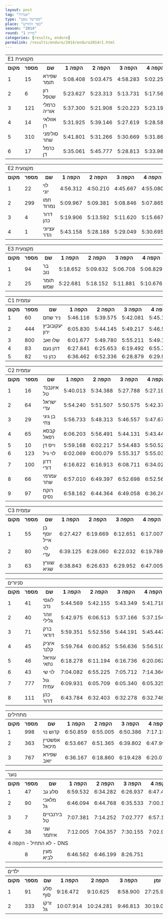```yaml
---
layout: post
tag: "אנדורו"
type: "ספיישל טסט"
place: "כפר החורש"
season: "2014"
round: "מרוץ 1"
categories: [results, enduro]
permalink: /results/enduro/2014/enduro2014r1.html
---
```

<table class="line_color big_table">
<tr>
    <td colspan="99" class="title_font">E1 מקצועית</td>
</tr>
<tr class="rnkh_bkcolor">
    <th class="rnkh_font">מקום</th>
    <th class="rnkh_font">מספר</th>
    <th class="rnkh_font">שם</th>
    <th class="rnkh_font">הקפה 1</th>
    <th class="rnkh_font">הקפה 2</th>
    <th class="rnkh_font">הקפה 3</th>
    <th class="rnkh_font">הקפה 4</th>
    <th class="rnkh_font">הקפה 5</th>
    <th class="rnkh_font">הקפה 6</th>
    <th class="rnkh_font">זמן</th>
    <th class="rnkh_font">פער</th>
    <th class="rnkh_font">עונשין</th>
</tr>
<tr class="rnk_bkcolor">
    <td class="rnk_font">1</td>
    <td class="rnk_font">15</td>
    <td class="rnk_font">שפירא תומר</td>
    <td class="rnk_font">5:08.408</td>
    <td class="rnk_font">5:03.475</td>
    <td class="rnk_font">4:58.283</td>
    <td class="rnk_font">5:02.251</td>
    <td class="rnk_font">5:03.525</td>
    <td class="rnk_font">5:02.318</td>
    <td class="rnk_font">30:18.260</td>
    <td class="rnk_font"></td>
    <td class="rnk_font"></td>
</tr>
<tr class="rnk_bkcolor">
    <td class="rnk_font">2</td>
    <td class="rnk_font">6</td>
    <td class="rnk_font">רון שטפל</td>
    <td class="rnk_font">5:23.627</td>
    <td class="rnk_font">5:23.313</td>
    <td class="rnk_font">5:13.731</td>
    <td class="rnk_font">5:17.560</td>
    <td class="rnk_font">5:13.028</td>
    <td class="rnk_font">5:21.250</td>
    <td class="rnk_font">31:52.509</td>
    <td class="rnk_font">1:34.249</td>
    <td class="rnk_font"></td>
</tr>
<tr class="rnk_bkcolor">
    <td class="rnk_font">3</td>
    <td class="rnk_font">121</td>
    <td class="rnk_font">כרמלי אוריה</td>
    <td class="rnk_font">5:37.300</td>
    <td class="rnk_font">5:21.908</td>
    <td class="rnk_font">5:20.223</td>
    <td class="rnk_font">5:23.192</td>
    <td class="rnk_font">5:19.505</td>
    <td class="rnk_font">5:24.540</td>
    <td class="rnk_font">32:26.668</td>
    <td class="rnk_font">2:08.408</td>
    <td class="rnk_font"></td>
</tr>
<tr class="rnk_bkcolor">
    <td class="rnk_font">4</td>
    <td class="rnk_font">14</td>
    <td class="rnk_font">אזולאי רן</td>
    <td class="rnk_font">5:31.925</td>
    <td class="rnk_font">5:39.146</td>
    <td class="rnk_font">5:27.619</td>
    <td class="rnk_font">5:28.580</td>
    <td class="rnk_font">5:30.132</td>
    <td class="rnk_font">5:27.515</td>
    <td class="rnk_font">33:04.917</td>
    <td class="rnk_font">2:46.657</td>
    <td class="rnk_font"></td>
</tr>
<tr class="rnk_bkcolor">
    <td class="rnk_font">5</td>
    <td class="rnk_font">310</td>
    <td class="rnk_font">סולימני שחר</td>
    <td class="rnk_font">5:41.801</td>
    <td class="rnk_font">5:31.266</td>
    <td class="rnk_font">5:30.669</td>
    <td class="rnk_font">5:31.865</td>
    <td class="rnk_font">5:29.242</td>
    <td class="rnk_font">5:34.348</td>
    <td class="rnk_font">33:19.191</td>
    <td class="rnk_font">3:00.931</td>
    <td class="rnk_font"></td>
</tr>
<tr class="rnk_bkcolor">
    <td class="rnk_font">6</td>
    <td class="rnk_font">17</td>
    <td class="rnk_font">כרמל דן</td>
    <td class="rnk_font">5:35.061</td>
    <td class="rnk_font">5:45.777</td>
    <td class="rnk_font">5:28.813</td>
    <td class="rnk_font">5:33.984</td>
    <td class="rnk_font">5:33.891</td>
    <td class="rnk_font">5:30.700</td>
    <td class="rnk_font">33:28.226</td>
    <td class="rnk_font">3:09.966</td>
    <td class="rnk_font"></td>
</tr>
</table>

<table class="line_color big_table">
<tr>
    <td colspan="99" class="title_font">E2 מקצועית</td>
</tr>
<tr class="rnkh_bkcolor">
    <th class="rnkh_font">מקום</th>
    <th class="rnkh_font">מספר</th>
    <th class="rnkh_font">שם</th>
    <th class="rnkh_font">הקפה 1</th>
    <th class="rnkh_font">הקפה 2</th>
    <th class="rnkh_font">הקפה 3</th>
    <th class="rnkh_font">הקפה 4</th>
    <th class="rnkh_font">הקפה 5</th>
    <th class="rnkh_font">הקפה 6</th>
    <th class="rnkh_font">זמן</th>
    <th class="rnkh_font">פער</th>
    <th class="rnkh_font">עונשין</th>
</tr>
<tr class="rnk_bkcolor">
    <td class="rnk_font">1</td>
    <td class="rnk_font">22</td>
    <td class="rnk_font">לוי יוני</td>
    <td class="rnk_font">4:56.312</td>
    <td class="rnk_font">4:50.210</td>
    <td class="rnk_font">4:45.667</td>
    <td class="rnk_font">4:55.080</td>
    <td class="rnk_font">4:50.274</td>
    <td class="rnk_font">4:53.411</td>
    <td class="rnk_font">29:10.954</td>
    <td class="rnk_font"></td>
    <td class="rnk_font"></td>
</tr>
<tr class="rnk_bkcolor">
    <td class="rnk_font">2</td>
    <td class="rnk_font">299</td>
    <td class="rnk_font">חמו נמרוד</td>
    <td class="rnk_font">5:09.967</td>
    <td class="rnk_font">5:09.381</td>
    <td class="rnk_font">5:08.846</td>
    <td class="rnk_font">5:07.865</td>
    <td class="rnk_font">5:07.855</td>
    <td class="rnk_font">5:10.420</td>
    <td class="rnk_font">30:54.334</td>
    <td class="rnk_font">1:43.380</td>
    <td class="rnk_font"></td>
</tr>
<tr class="rnk_bkcolor">
    <td class="rnk_font">3</td>
    <td class="rnk_font">4</td>
    <td class="rnk_font">דרור כהן</td>
    <td class="rnk_font">5:19.906</td>
    <td class="rnk_font">5:13.592</td>
    <td class="rnk_font">5:11.620</td>
    <td class="rnk_font">5:15.667</td>
    <td class="rnk_font">5:20.411</td>
    <td class="rnk_font">5:20.531</td>
    <td class="rnk_font">31:41.727</td>
    <td class="rnk_font">2:30.773</td>
    <td class="rnk_font"></td>
</tr>
<tr class="rnk_bkcolor">
    <td class="rnk_font">4</td>
    <td class="rnk_font">1</td>
    <td class="rnk_font">עציוני הדר</td>
    <td class="rnk_font">5:43.158</td>
    <td class="rnk_font">5:28.188</td>
    <td class="rnk_font">5:29.049</td>
    <td class="rnk_font">5:30.695</td>
    <td class="rnk_font">5:26.496</td>
    <td class="rnk_font">5:29.286</td>
    <td class="rnk_font">33:06.872</td>
    <td class="rnk_font">3:55.918</td>
    <td class="rnk_font"></td>
</tr>
</table>

<table class="line_color big_table">
<tr>
    <td colspan="99" class="title_font">E3 מקצועית</td>
</tr>
<tr class="rnkh_bkcolor">
    <th class="rnkh_font">מקום</th>
    <th class="rnkh_font">מספר</th>
    <th class="rnkh_font">שם</th>
    <th class="rnkh_font">הקפה 1</th>
    <th class="rnkh_font">הקפה 2</th>
    <th class="rnkh_font">הקפה 3</th>
    <th class="rnkh_font">הקפה 4</th>
    <th class="rnkh_font">הקפה 5</th>
    <th class="rnkh_font">הקפה 6</th>
    <th class="rnkh_font">זמן</th>
    <th class="rnkh_font">פער</th>
    <th class="rnkh_font">עונשין</th>
</tr>
<tr class="rnk_bkcolor">
    <td class="rnk_font">1</td>
    <td class="rnk_font">94</td>
    <td class="rnk_font">בר נוב</td>
    <td class="rnk_font">5:18.652</td>
    <td class="rnk_font">5:09.632</td>
    <td class="rnk_font">5:06.708</td>
    <td class="rnk_font">5:06.829</td>
    <td class="rnk_font">5:07.083</td>
    <td class="rnk_font">5:29.762</td>
    <td class="rnk_font">31:18.666</td>
    <td class="rnk_font"></td>
    <td class="rnk_font"></td>
</tr>
<tr class="rnk_bkcolor">
    <td class="rnk_font">2</td>
    <td class="rnk_font">25</td>
    <td class="rnk_font">תומר שמש</td>
    <td class="rnk_font">5:22.681</td>
    <td class="rnk_font">5:18.152</td>
    <td class="rnk_font">5:11.881</td>
    <td class="rnk_font">5:10.676</td>
    <td class="rnk_font">5:10.195</td>
    <td class="rnk_font">5:21.634</td>
    <td class="rnk_font">31:35.219</td>
    <td class="rnk_font">16.553</td>
    <td class="rnk_font"></td>
</tr>
</table>

<table class="line_color big_table">
<tr>
    <td colspan="99" class="title_font">C1 עממית</td>
</tr>
<tr class="rnkh_bkcolor">
    <th class="rnkh_font">מקום</th>
    <th class="rnkh_font">מספר</th>
    <th class="rnkh_font">שם</th>
    <th class="rnkh_font">הקפה 1</th>
    <th class="rnkh_font">הקפה 2</th>
    <th class="rnkh_font">הקפה 3</th>
    <th class="rnkh_font">הקפה 4</th>
    <th class="rnkh_font">הקפה 5</th>
    <th class="rnkh_font">זמן</th>
    <th class="rnkh_font">פער</th>
    <th class="rnkh_font">עונשין</th>
</tr>
<tr class="rnk_bkcolor">
    <td class="rnk_font">1</td>
    <td class="rnk_font">60</td>
    <td class="rnk_font">ניר שחם</td>
    <td class="rnk_font">5:46.116</td>
    <td class="rnk_font">5:39.575</td>
    <td class="rnk_font">5:42.081</td>
    <td class="rnk_font">5:45.139</td>
    <td class="rnk_font">5:47.771</td>
    <td class="rnk_font">28:40.682</td>
    <td class="rnk_font"></td>
    <td class="rnk_font"></td>
</tr>
<tr class="rnk_bkcolor">
    <td class="rnk_font">2</td>
    <td class="rnk_font">444</td>
    <td class="rnk_font">יעקובוביץ ירון</td>
    <td class="rnk_font">6:05.830</td>
    <td class="rnk_font">5:44.145</td>
    <td class="rnk_font">5:49.217</td>
    <td class="rnk_font">5:46.511</td>
    <td class="rnk_font">5:50.377</td>
    <td class="rnk_font">29:16.080</td>
    <td class="rnk_font">35.398</td>
    <td class="rnk_font"></td>
</tr>
<tr class="rnk_bkcolor">
    <td class="rnk_font">3</td>
    <td class="rnk_font">800</td>
    <td class="rnk_font">שלו זאב</td>
    <td class="rnk_font">6:01.677</td>
    <td class="rnk_font">5:49.780</td>
    <td class="rnk_font">5:55.211</td>
    <td class="rnk_font">5:49.184</td>
    <td class="rnk_font">5:52.514</td>
    <td class="rnk_font">29:28.366</td>
    <td class="rnk_font">47.684</td>
    <td class="rnk_font"></td>
</tr>
<tr class="rnk_bkcolor">
    <td class="rnk_font">4</td>
    <td class="rnk_font">83</td>
    <td class="rnk_font">דהן נעם</td>
    <td class="rnk_font">6:27.841</td>
    <td class="rnk_font">6:25.653</td>
    <td class="rnk_font">6:19.492</td>
    <td class="rnk_font">6:55.719</td>
    <td class="rnk_font">6:39.562</td>
    <td class="rnk_font">32:48.267</td>
    <td class="rnk_font">4:07.585</td>
    <td class="rnk_font"></td>
</tr>
<tr class="rnk_bkcolor">
    <td class="rnk_font">5</td>
    <td class="rnk_font">82</td>
    <td class="rnk_font">כהן נוי</td>
    <td class="rnk_font">6:36.462</td>
    <td class="rnk_font">6:52.336</td>
    <td class="rnk_font">6:28.879</td>
    <td class="rnk_font">6:29.981</td>
    <td class="rnk_font">6:40.276</td>
    <td class="rnk_font">37:07.934</td>
    <td class="rnk_font">8:27.252</td>
    <td class="rnk_font">4:00.000</td>
</tr>
</table>

<table class="line_color big_table">
<tr>
    <td colspan="99" class="title_font">C2 עממית</td>
</tr>
<tr class="rnkh_bkcolor">
    <th class="rnkh_font">מקום</th>
    <th class="rnkh_font">מספר</th>
    <th class="rnkh_font">שם</th>
    <th class="rnkh_font">הקפה 1</th>
    <th class="rnkh_font">הקפה 2</th>
    <th class="rnkh_font">הקפה 3</th>
    <th class="rnkh_font">הקפה 4</th>
    <th class="rnkh_font">הקפה 5</th>
    <th class="rnkh_font">זמן</th>
    <th class="rnkh_font">פער</th>
    <th class="rnkh_font">עונשין</th>
</tr>
<tr class="rnk_bkcolor">
    <td class="rnk_font">1</td>
    <td class="rnk_font">16</td>
    <td class="rnk_font">איזנבנד טל</td>
    <td class="rnk_font">5:40.013</td>
    <td class="rnk_font">5:34.388</td>
    <td class="rnk_font">5:27.788</td>
    <td class="rnk_font">5:27.194</td>
    <td class="rnk_font">5:26.666</td>
    <td class="rnk_font">27:36.049</td>
    <td class="rnk_font"></td>
    <td class="rnk_font"></td>
</tr>
<tr class="rnk_bkcolor">
    <td class="rnk_font">2</td>
    <td class="rnk_font">64</td>
    <td class="rnk_font">ישראל עדי</td>
    <td class="rnk_font">5:54.240</td>
    <td class="rnk_font">5:51.507</td>
    <td class="rnk_font">5:50.575</td>
    <td class="rnk_font">5:42.375</td>
    <td class="rnk_font">5:35.672</td>
    <td class="rnk_font">28:54.369</td>
    <td class="rnk_font">1:18.320</td>
    <td class="rnk_font"></td>
</tr>
<tr class="rnk_bkcolor">
    <td class="rnk_font">3</td>
    <td class="rnk_font">29</td>
    <td class="rnk_font">בן גיגי צחי</td>
    <td class="rnk_font">5:56.733</td>
    <td class="rnk_font">5:48.313</td>
    <td class="rnk_font">5:46.557</td>
    <td class="rnk_font">5:47.672</td>
    <td class="rnk_font">5:47.258</td>
    <td class="rnk_font">29:06.533</td>
    <td class="rnk_font">1:30.484</td>
    <td class="rnk_font"></td>
</tr>
<tr class="rnk_bkcolor">
    <td class="rnk_font">4</td>
    <td class="rnk_font">65</td>
    <td class="rnk_font">קבסא רפאל</td>
    <td class="rnk_font">6:06.203</td>
    <td class="rnk_font">5:56.491</td>
    <td class="rnk_font">5:44.131</td>
    <td class="rnk_font">5:43.443</td>
    <td class="rnk_font">5:45.224</td>
    <td class="rnk_font">29:15.492</td>
    <td class="rnk_font">1:39.443</td>
    <td class="rnk_font"></td>
</tr>
<tr class="rnk_bkcolor">
    <td class="rnk_font">5</td>
    <td class="rnk_font">10</td>
    <td class="rnk_font">וייס דן</td>
    <td class="rnk_font">5:59.168</td>
    <td class="rnk_font">6:02.217</td>
    <td class="rnk_font">5:54.483</td>
    <td class="rnk_font">5:50.528</td>
    <td class="rnk_font">5:48.605</td>
    <td class="rnk_font">29:35.001</td>
    <td class="rnk_font">1:58.952</td>
    <td class="rnk_font"></td>
</tr>
<tr class="rnk_bkcolor">
    <td class="rnk_font">6</td>
    <td class="rnk_font">123</td>
    <td class="rnk_font">לוי גיל</td>
    <td class="rnk_font">6:02.069</td>
    <td class="rnk_font">6:00.079</td>
    <td class="rnk_font">5:55.317</td>
    <td class="rnk_font">5:55.039</td>
    <td class="rnk_font">6:00.934</td>
    <td class="rnk_font">29:53.438</td>
    <td class="rnk_font">2:17.389</td>
    <td class="rnk_font"></td>
</tr>
<tr class="rnk_bkcolor">
    <td class="rnk_font">7</td>
    <td class="rnk_font">100</td>
    <td class="rnk_font">דדון דודי</td>
    <td class="rnk_font">6:16.622</td>
    <td class="rnk_font">6:16.913</td>
    <td class="rnk_font">6:08.711</td>
    <td class="rnk_font">6:34.021</td>
    <td class="rnk_font">6:11.267</td>
    <td class="rnk_font">31:27.534</td>
    <td class="rnk_font">3:51.485</td>
    <td class="rnk_font"></td>
</tr>
<tr class="rnk_bkcolor">
    <td class="rnk_font">8</td>
    <td class="rnk_font">66</td>
    <td class="rnk_font">עמרמי שחר</td>
    <td class="rnk_font">6:57.010</td>
    <td class="rnk_font">6:49.397</td>
    <td class="rnk_font">6:52.698</td>
    <td class="rnk_font">6:52.563</td>
    <td class="rnk_font">6:53.608</td>
    <td class="rnk_font">34:25.276</td>
    <td class="rnk_font">6:49.227</td>
    <td class="rnk_font"></td>
</tr>
<tr class="rnk_bkcolor">
    <td class="rnk_font">9</td>
    <td class="rnk_font">97</td>
    <td class="rnk_font">רוקח נסים</td>
    <td class="rnk_font">6:58.162</td>
    <td class="rnk_font">6:44.364</td>
    <td class="rnk_font">6:49.058</td>
    <td class="rnk_font">6:36.248</td>
    <td class="rnk_font">6:31.768</td>
    <td class="rnk_font">47:39.600</td>
    <td class="rnk_font">20:03.551</td>
    <td class="rnk_font">14:00.000</td>
</tr>
</table>

<table class="line_color big_table">
<tr>
    <td colspan="99" class="title_font">C3 עממית</td>
</tr>
<tr class="rnkh_bkcolor">
    <th class="rnkh_font">מקום</th>
    <th class="rnkh_font">מספר</th>
    <th class="rnkh_font">שם</th>
    <th class="rnkh_font">הקפה 1</th>
    <th class="rnkh_font">הקפה 2</th>
    <th class="rnkh_font">הקפה 3</th>
    <th class="rnkh_font">הקפה 4</th>
    <th class="rnkh_font">הקפה 5</th>
    <th class="rnkh_font">זמן</th>
    <th class="rnkh_font">פער</th>
    <th class="rnkh_font">עונשין</th>
</tr>
<tr class="rnk_bkcolor">
    <td class="rnk_font">1</td>
    <td class="rnk_font">55</td>
    <td class="rnk_font">בן יוסף אייל</td>
    <td class="rnk_font">6:27.427</td>
    <td class="rnk_font">6:19.669</td>
    <td class="rnk_font">6:12.651</td>
    <td class="rnk_font">6:17.007</td>
    <td class="rnk_font">6:19.659</td>
    <td class="rnk_font">31:36.413</td>
    <td class="rnk_font"></td>
    <td class="rnk_font"></td>
</tr>
<tr class="rnk_bkcolor">
    <td class="rnk_font">2</td>
    <td class="rnk_font">80</td>
    <td class="rnk_font">לוי עדי</td>
    <td class="rnk_font">6:39.125</td>
    <td class="rnk_font">6:28.060</td>
    <td class="rnk_font">6:22.032</td>
    <td class="rnk_font">6:19.789</td>
    <td class="rnk_font">6:18.236</td>
    <td class="rnk_font">32:07.242</td>
    <td class="rnk_font">30.829</td>
    <td class="rnk_font"></td>
</tr>
<tr class="rnk_bkcolor">
    <td class="rnk_font">3</td>
    <td class="rnk_font">63</td>
    <td class="rnk_font">שוורץ שגיא</td>
    <td class="rnk_font">6:38.843</td>
    <td class="rnk_font">6:26.633</td>
    <td class="rnk_font">6:29.952</td>
    <td class="rnk_font">6:47.005</td>
    <td class="rnk_font">6:46.903</td>
    <td class="rnk_font">33:09.336</td>
    <td class="rnk_font">1:32.923</td>
    <td class="rnk_font"></td>
</tr>
</table>

<table class="line_color big_table">
<tr>
    <td colspan="99" class="title_font">סניורים</td>
</tr>
<tr class="rnkh_bkcolor">
    <th class="rnkh_font">מקום</th>
    <th class="rnkh_font">מספר</th>
    <th class="rnkh_font">שם</th>
    <th class="rnkh_font">הקפה 1</th>
    <th class="rnkh_font">הקפה 2</th>
    <th class="rnkh_font">הקפה 3</th>
    <th class="rnkh_font">הקפה 4</th>
    <th class="rnkh_font">הקפה 5</th>
    <th class="rnkh_font">זמן</th>
    <th class="rnkh_font">פער</th>
    <th class="rnkh_font">עונשין</th>
</tr>
<tr class="rnk_bkcolor">
    <td class="rnk_font">1</td>
    <td class="rnk_font">41</td>
    <td class="rnk_font">לוגסי נדב</td>
    <td class="rnk_font">5:44.569</td>
    <td class="rnk_font">5:42.155</td>
    <td class="rnk_font">5:43.349</td>
    <td class="rnk_font">5:41.718</td>
    <td class="rnk_font">5:46.606</td>
    <td class="rnk_font">28:38.397</td>
    <td class="rnk_font"></td>
    <td class="rnk_font"></td>
</tr>
<tr class="rnk_bkcolor">
    <td class="rnk_font">2</td>
    <td class="rnk_font">40</td>
    <td class="rnk_font">זוהר גלילי</td>
    <td class="rnk_font">5:42.975</td>
    <td class="rnk_font">6:06.513</td>
    <td class="rnk_font">5:37.166</td>
    <td class="rnk_font">5:37.154</td>
    <td class="rnk_font">5:37.883</td>
    <td class="rnk_font">28:41.691</td>
    <td class="rnk_font">3.294</td>
    <td class="rnk_font"></td>
</tr>
<tr class="rnk_bkcolor">
    <td class="rnk_font">3</td>
    <td class="rnk_font">71</td>
    <td class="rnk_font">ברק דודאי</td>
    <td class="rnk_font">5:59.351</td>
    <td class="rnk_font">5:52.556</td>
    <td class="rnk_font">5:44.191</td>
    <td class="rnk_font">5:45.447</td>
    <td class="rnk_font">5:44.356</td>
    <td class="rnk_font">29:05.901</td>
    <td class="rnk_font">27.504</td>
    <td class="rnk_font"></td>
</tr>
<tr class="rnk_bkcolor">
    <td class="rnk_font">4</td>
    <td class="rnk_font">45</td>
    <td class="rnk_font">איציק קלנר</td>
    <td class="rnk_font">5:59.764</td>
    <td class="rnk_font">6:00.852</td>
    <td class="rnk_font">5:56.636</td>
    <td class="rnk_font">5:56.510</td>
    <td class="rnk_font">5:53.690</td>
    <td class="rnk_font">29:47.452</td>
    <td class="rnk_font">1:09.055</td>
    <td class="rnk_font"></td>
</tr>
<tr class="rnk_bkcolor">
    <td class="rnk_font">5</td>
    <td class="rnk_font">46</td>
    <td class="rnk_font">עוזיאל נתאי</td>
    <td class="rnk_font">6:18.278</td>
    <td class="rnk_font">6:11.194</td>
    <td class="rnk_font">6:16.736</td>
    <td class="rnk_font">6:20.062</td>
    <td class="rnk_font">6:05.189</td>
    <td class="rnk_font">31:11.459</td>
    <td class="rnk_font">2:33.062</td>
    <td class="rnk_font"></td>
</tr>
<tr class="rnk_bkcolor">
    <td class="rnk_font">6</td>
    <td class="rnk_font">43</td>
    <td class="rnk_font">לוי שי</td>
    <td class="rnk_font">7:04.082</td>
    <td class="rnk_font">6:55.225</td>
    <td class="rnk_font">7:05.712</td>
    <td class="rnk_font">7:14.364</td>
    <td class="rnk_font">7:14.478</td>
    <td class="rnk_font">35:33.861</td>
    <td class="rnk_font">6:55.464</td>
    <td class="rnk_font"></td>
</tr>
<tr class="rnk_bkcolor">
    <td class="rnk_font">7</td>
    <td class="rnk_font">777</td>
    <td class="rnk_font">גול עמית</td>
    <td class="rnk_font">6:09.931</td>
    <td class="rnk_font">6:05.709</td>
    <td class="rnk_font">6:05.340</td>
    <td class="rnk_font">6:05.325</td>
    <td class="rnk_font">6:05.005</td>
    <td class="rnk_font">38:31.310</td>
    <td class="rnk_font">9:52.913</td>
    <td class="rnk_font">8:00.000</td>
</tr>
<tr class="rnk_bkcolor">
    <td class="rnk_font">8</td>
    <td class="rnk_font">111</td>
    <td class="rnk_font">כהן דרור</td>
    <td class="rnk_font">6:43.784</td>
    <td class="rnk_font">6:32.403</td>
    <td class="rnk_font">6:32.278</td>
    <td class="rnk_font">6:32.746</td>
    <td class="rnk_font">6:29.334</td>
    <td class="rnk_font">52:50.545</td>
    <td class="rnk_font">24:12.148</td>
    <td class="rnk_font">20:00.000</td>
</tr>
</table>

<table class="line_color big_table">
<tr>
    <td colspan="99" class="title_font">מתחילים</td>
</tr>
<tr class="rnkh_bkcolor">
    <th class="rnkh_font">מקום</th>
    <th class="rnkh_font">מספר</th>
    <th class="rnkh_font">שם</th>
    <th class="rnkh_font">הקפה 1</th>
    <th class="rnkh_font">הקפה 2</th>
    <th class="rnkh_font">הקפה 3</th>
    <th class="rnkh_font">הקפה 4</th>
    <th class="rnkh_font">זמן</th>
    <th class="rnkh_font">פער</th>
    <th class="rnkh_font">עונשין</th>
</tr>
<tr class="rnk_bkcolor">
    <td class="rnk_font">1</td>
    <td class="rnk_font">998</td>
    <td class="rnk_font">קדוש נוי</td>
    <td class="rnk_font">6:50.859</td>
    <td class="rnk_font">6:55.005</td>
    <td class="rnk_font">6:50.386</td>
    <td class="rnk_font">7:17.150</td>
    <td class="rnk_font">27:53.400</td>
    <td class="rnk_font"></td>
    <td class="rnk_font"></td>
</tr>
<tr class="rnk_bkcolor">
    <td class="rnk_font">2</td>
    <td class="rnk_font">363</td>
    <td class="rnk_font">אפשטיין מיכאל</td>
    <td class="rnk_font">6:53.667</td>
    <td class="rnk_font">6:51.365</td>
    <td class="rnk_font">6:39.802</td>
    <td class="rnk_font">6:47.991</td>
    <td class="rnk_font">31:12.825</td>
    <td class="rnk_font">3:19.425</td>
    <td class="rnk_font">4:00.000</td>
</tr>
<tr class="rnk_bkcolor">
    <td class="rnk_font">3</td>
    <td class="rnk_font">767</td>
    <td class="rnk_font">שפירא יואב</td>
    <td class="rnk_font">6:36.167</td>
    <td class="rnk_font">6:18.860</td>
    <td class="rnk_font">6:19.428</td>
    <td class="rnk_font">6:20.073</td>
    <td class="rnk_font">33:34.528</td>
    <td class="rnk_font">5:41.128</td>
    <td class="rnk_font">8:00.000</td>
</tr>
</table>

<table class="line_color big_table">
<tr>
    <td colspan="99" class="title_font">נוער</td>
</tr>
<tr class="rnkh_bkcolor">
    <th class="rnkh_font">מקום</th>
    <th class="rnkh_font">מספר</th>
    <th class="rnkh_font">שם</th>
    <th class="rnkh_font">הקפה 1</th>
    <th class="rnkh_font">הקפה 2</th>
    <th class="rnkh_font">הקפה 3</th>
    <th class="rnkh_font">הקפה 4</th>
    <th class="rnkh_font">זמן</th>
    <th class="rnkh_font">פער</th>
</tr>
<tr class="rnk_bkcolor">
    <td class="rnk_font">1</td>
    <td class="rnk_font">47</td>
    <td class="rnk_font">סלע גב</td>
    <td class="rnk_font">6:59.532</td>
    <td class="rnk_font">6:34.282</td>
    <td class="rnk_font">6:26.937</td>
    <td class="rnk_font">6:47.468</td>
    <td class="rnk_font">26:48.219</td>
    <td class="rnk_font"></td>
</tr>
<tr class="rnk_bkcolor">
    <td class="rnk_font">2</td>
    <td class="rnk_font">90</td>
    <td class="rnk_font">מלאכי גל</td>
    <td class="rnk_font">6:46.094</td>
    <td class="rnk_font">6:44.768</td>
    <td class="rnk_font">6:35.533</td>
    <td class="rnk_font">7:00.100</td>
    <td class="rnk_font">27:06.495</td>
    <td class="rnk_font">18.276</td>
</tr>
<tr class="rnk_bkcolor">
    <td class="rnk_font">3</td>
    <td class="rnk_font">7</td>
    <td class="rnk_font">בירנבויים טל</td>
    <td class="rnk_font">7:07.381</td>
    <td class="rnk_font">7:14.252</td>
    <td class="rnk_font">7:02.777</td>
    <td class="rnk_font">6:57.106</td>
    <td class="rnk_font">28:21.516</td>
    <td class="rnk_font">1:33.297</td>
</tr>
<tr class="rnk_bkcolor">
    <td class="rnk_font">4</td>
    <td class="rnk_font">38</td>
    <td class="rnk_font">שני איתמר</td>
    <td class="rnk_font">7:12.005</td>
    <td class="rnk_font">7:04.357</td>
    <td class="rnk_font">7:30.155</td>
    <td class="rnk_font">7:02.947</td>
    <td class="rnk_font">28:49.464</td>
    <td class="rnk_font">2:01.245</td>
</tr>
<tr>
    <td colspan="99" class="subtitle_font">לא התחיל - הקפה 4 - DNS</td>
</tr>
<tr class="rnk_bkcolor">
    <td class="rnk_font"></td>
    <td class="rnk_font">8</td>
    <td class="rnk_font">מעין לביא</td>
    <td class="rnk_font">6:46.562</td>
    <td class="rnk_font">6:46.199</td>
    <td class="rnk_font">8:26.751</td>
    <td class="rnk_font"></td>
    <td class="rnk_font"></td>
    <td class="rnk_font"></td>
</tr>
</table>

<table class="line_color big_table">
<tr>
    <td colspan="99" class="title_font">ילדים</td>
</tr>
<tr class="rnkh_bkcolor">
    <th class="rnkh_font">מקום</th>
    <th class="rnkh_font">מספר</th>
    <th class="rnkh_font">שם</th>
    <th class="rnkh_font">הקפה 1</th>
    <th class="rnkh_font">הקפה 2</th>
    <th class="rnkh_font">הקפה 3</th>
    <th class="rnkh_font">זמן</th>
    <th class="rnkh_font">פער</th>
</tr>
<tr class="rnk_bkcolor">
    <td class="rnk_font">1</td>
    <td class="rnk_font">91</td>
    <td class="rnk_font">סלע סוף</td>
    <td class="rnk_font">9:16.472</td>
    <td class="rnk_font">9:10.625</td>
    <td class="rnk_font">8:58.900</td>
    <td class="rnk_font">27:25.997</td>
    <td class="rnk_font"></td>
</tr>
<tr class="rnk_bkcolor">
    <td class="rnk_font">2</td>
    <td class="rnk_font">333</td>
    <td class="rnk_font">זרקו גל</td>
    <td class="rnk_font">10:07.914</td>
    <td class="rnk_font">10:24.281</td>
    <td class="rnk_font">9:46.813</td>
    <td class="rnk_font">30:19.008</td>
    <td class="rnk_font">2:53.011</td>
</tr>
</table>

